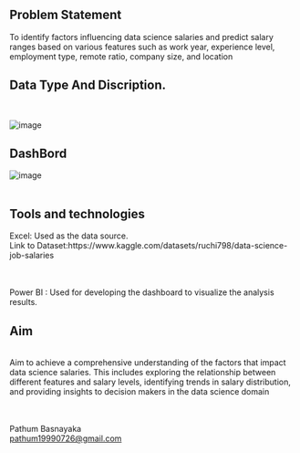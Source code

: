 <h2>Problem Statement</h2>
To identify factors influencing data science salaries and predict salary ranges based on various features such as work year, experience level, employment type, remote ratio, company size, and location
<br>

<h2>Data Type And Discription.</h2><br>

![image](https://github.com/user-attachments/assets/156689d5-66ac-4c65-b910-64a5fb74b7bf)<br>

 <h2>DashBord</h2>
 
 ![image](https://github.com/user-attachments/assets/750a510f-b28f-464c-b3e1-a1b66ce603f9)<br><br>

<h2>Tools and technologies</h2>
Excel: Used as the data source.<br>
Link to Dataset:https://www.kaggle.com/datasets/ruchi798/data-science-job-salaries<br><br><br>

Power BI : Used for developing the dashboard to visualize the analysis results.<br>

 <h2> Aim</h2><br>
Aim to achieve a comprehensive understanding of the factors that impact data science salaries. This includes exploring the relationship between different features and salary levels, identifying trends in salary distribution, and providing insights to decision makers in the data science domain
<br><br><br>


Pathum Basnayaka<br>
pathum19990726@gmail.com

 

